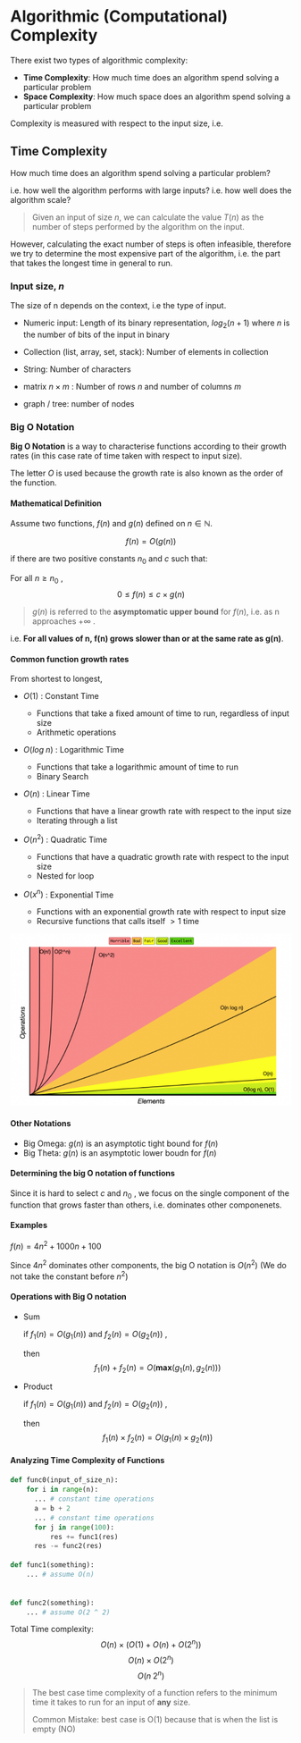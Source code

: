 # Algorithmic (Computational) Complexity

There exist two types of algorithmic complexity:

- **Time Complexity**: How much time does an algorithm spend solving a particular problem
- **Space Complexity**: How much space does an algorithm spend solving a particular problem

Complexity is measured with respect to the input size, i.e.

## Time Complexity

How much time does an algorithm spend solving a particular problem?

i.e. how well the algorithm performs with large inputs?
i.e. how well does the algorithm scale?

> Given an input of size $n$, we can calculate the value $T(n)$ as the number of steps performed by the algorithm on the input.

However, calculating the exact number of steps is often infeasible, therefore we try to determine the most expensive part of the algorithm, i.e. the part that takes the longest time in general to run.

### Input size, $n$

The size of n depends on the context, i.e the type of input.

- Numeric input: Length of its binary representation, $log_2 (n + 1)$ where $n$ is the number of bits of the input in binary

- Collection (list, array, set, stack): Number of elements in collection

- String: Number of characters

- matrix $n \times m$ : Number of rows $n$ and number of columns $m$

- graph / tree: number of nodes

### Big O Notation

**Big O Notation** is a way to characterise functions according to their growth rates (in this case rate of time taken with respect to input size).

The letter $O$ is used because the growth rate is also known as the order of the function.

#### Mathematical Definition

Assume two functions, $f(n)$ and $g(n)$ defined on $n \in \mathbb{N}$.

$$f(n) = O(g(n))$$

if there are two positive constants $n_0$ and $c$ such that:

For all $n \geq n_0$ ,
$$0 \leq f(n) \leq c \times g(n)$$

> $g(n)$ is referred to the **asymptomatic upper bound** for $f(n)$, i.e. as n approaches $+\infty$ .

i.e. **For all values of n, f(n) grows slower than or at the same rate as g(n)**.

#### Common function growth rates

From shortest to longest,

- $O(1)$ : Constant Time
  - Functions that take a fixed amount of time to run, regardless of input size
  - Arithmetic operations

- $O(log\;n)$ : Logarithmic Time
  - Functions that take a logarithmic amount of time to run
  - Binary Search

- $O(n)$ : Linear Time
  - Functions that have a linear growth rate with respect to the input size
  - Iterating through a list

- $O(n ^ 2)$ : Quadratic Time
  - Functions that have a quadratic growth rate with respect to the input size
  - Nested for loop

- $O(x ^ n)$ : Exponential Time
  - Functions with an exponential growth rate with respect to input size
  - Recursive functions that calls itself $> 1$ time

![image](/assets/common_big_o.png)

#### Other Notations

- Big Omega: $g(n)$ is an asymptotic tight bound for $f(n)$
- Big Theta: $g(n)$ is an asymptotic lower boudn for $f(n)$

#### Determining the big O notation of functions

Since it is hard to select $c$ and $n_0$ , we focus on the single component of the function that grows faster than others, i.e. dominates other componenets.

#### Examples

$f(n) = 4n^2 + 1000n + 100$

Since $4n^2$ dominates other components, the big O notation is $O(n^2)$ (We do not take the constant before $n^2$)

#### Operations with Big O notation

- Sum

    if $f_1(n) = O(g_1(n))$ and $f_2(n) = O(g_2(n))$ ,

    then $$f_1(n) + f_2(n) = O(\textbf{max}(g_1(n), g_2(n)))$$

- Product

    if $f_1(n) = O(g_1(n))$ and $f_2(n) = O(g_2(n))$ ,

    then $$f_1(n) \times f_2(n) = O(g_1(n) \times g_2(n))$$

#### Analyzing Time Complexity of Functions

```python
def func0(input_of_size_n):
    for i in range(n):
      ... # constant time operations
      a = b + 2
      ... # constant time operations
      for j in range(100):
          res += func1(res)
      res -= func2(res)

def func1(something):
    ... # assume O(n)


def func2(something):
    ... # assume O(2 ^ 2)
```

Total Time complexity:
$$O(n) \times (O(1) + O(n) + O(2^n))$$
$$O(n) \times  O(2^n)$$
$$O(n\;2^n)$$

> The best case time complexity of a function refers to the minimum time it takes to run for an input of **any** size.
>  
> Common Mistake: best case is O(1) because that is when the list is empty (NO)
